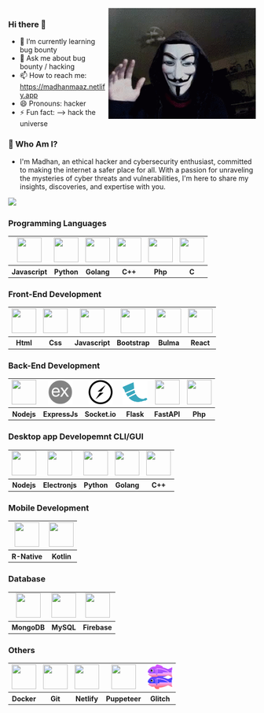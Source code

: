 <img src="./pro-banner.gif" align="right" width=300>

### Hi there 👋
- 🌱 I’m currently learning bug bounty
- 💬 Ask me about bug bounty / hacking
- 📫 How to reach me: https://madhanmaaz.netlify.app
- 😄 Pronouns: hacker
- ⚡ Fun fact: --> hack the universe

### 🔐 Who Am I?
- I'm Madhan, an ethical hacker and cybersecurity enthusiast, committed to making the internet a safer place for all.
With a passion for unraveling the mysteries of cyber threats and vulnerabilities, I'm here to share my insights,
discoveries, and expertise with you.

<img src="https://github-readme-stats.vercel.app/api/top-langs/?username=madhanmaaz&layout=compact&langs_count=20">

### Programming Languages
<table style="text-align: center;">
    <tr>
        <td>
            <img src="https://cdn.jsdelivr.net/gh/devicons/devicon/icons/javascript/javascript-original.svg"
                width=50 height=50 />
        </td>
        <td>
            <img src="https://cdn.jsdelivr.net/gh/devicons/devicon/icons/python/python-original.svg"
                width=50 height=50 />
        </td>
        <td>
            <img src="https://cdn.jsdelivr.net/gh/devicons/devicon/icons/go/go-original.svg"
                width=50 height=50 />
        </td>
         <td>
            <img src="https://cdn.jsdelivr.net/gh/devicons/devicon/icons/cplusplus/cplusplus-original.svg"
                width=50 height=50 />
        </td>
        <td>
            <img src="https://cdn.jsdelivr.net/gh/devicons/devicon/icons/php/php-original.svg"
                width=50 height=50 />
        </td>
        <td>
            <img src="https://cdn.jsdelivr.net/gh/devicons/devicon/icons/c/c-original.svg"
                width=50 height=50 />
        </td>
    </tr>
    <tr>
        <th>Javascript</th>
        <th>Python</th>
        <th>Golang</th>
        <th> C++ </th>
        <th>Php</th>
        <th>  C  </th>
    </tr>
</table>

### Front-End Development
<table style="text-align: center;">
    <tr>
        <td>
            <img src="https://cdn.jsdelivr.net/gh/devicons/devicon/icons/html5/html5-original.svg"
                width=50 height=50 />
        </td>
        <td>
            <img src="https://cdn.jsdelivr.net/gh/devicons/devicon/icons/css3/css3-original.svg"
                width=50 height=50 />
        </td>
        <td>
            <img src="https://cdn.jsdelivr.net/gh/devicons/devicon/icons/javascript/javascript-original.svg"
                width=50 height=50 />
        </td>
        <td>
            <img src="https://cdn.jsdelivr.net/gh/devicons/devicon@latest/icons/bootstrap/bootstrap-original.svg" width=50 height=50 />
        </td>
        <td>
            <img src="https://cdn.jsdelivr.net/gh/devicons/devicon@latest/icons/bulma/bulma-plain.svg" width=50 height=50/>
        </td>
        <td>
            <img src="https://cdn.jsdelivr.net/gh/devicons/devicon/icons/react/react-original.svg"
                width=50 height=50 />
        </td>
    </tr>
    <tr>
        <th>Html</th>
        <th>Css</th>
        <th>Javascript</th>
        <th>Bootstrap</th>
        <th>Bulma</th>
        <th>React</th>
    </tr>
</table>

### Back-End Development
<table style="text-align: center;">
    <tr>
        <td>
            <img src="https://cdn.jsdelivr.net/gh/devicons/devicon/icons/nodejs/nodejs-original.svg"
                width=50 height=50 />
        </td>
        <td>
            <img src="./icons/express.png" width=50 height=50/>
        </td>
        <td>
            <img src="./icons/socket.io.png" width=50 height=50/>
        </td>
        <td>
            <img src="./icons/flask.png" width=50 height=50/>
        </td>
        <td>
           <img src="https://cdn.jsdelivr.net/gh/devicons/devicon/icons/fastapi/fastapi-original.svg" width=50 height=50 />
        </td>
        <td>
            <img src="https://cdn.jsdelivr.net/gh/devicons/devicon/icons/php/php-original.svg"
                width=50 height=50 />
        </td>
    </tr>
    <tr>
        <th>Nodejs</th>
        <th>ExpressJs</th>
        <th>Socket.io</th>
        <th>Flask</th>
        <th>FastAPI</th>
        <th>Php</th>
    </tr>
</table>

### Desktop app Developemnt CLI/GUI
<table style="text-align: center;">
    <tr>
        <td>
            <img src="https://cdn.jsdelivr.net/gh/devicons/devicon/icons/nodejs/nodejs-original.svg" width=50 height=50 />
        </td>
        <td>
            <img src="https://cdn.jsdelivr.net/gh/devicons/devicon/icons/electron/electron-original.svg" width=50 height=50 />
        </td>
        <td>
            <img src="https://cdn.jsdelivr.net/gh/devicons/devicon/icons/python/python-original.svg" width=50 height=50 />
        </td>
        <td>
            <img src="https://cdn.jsdelivr.net/gh/devicons/devicon/icons/go/go-original.svg" width=50 height=50 />
        </td>
        <td>
            <img src="https://cdn.jsdelivr.net/gh/devicons/devicon/icons/cplusplus/cplusplus-original.svg" width=50 height=50 />
        </td>
    </tr>
    <tr>
        <th>Nodejs</th>
        <th>Electronjs</th>
        <th>Python</th>
        <th>Golang</th>
        <th>C++</th>
    </tr>
</table>

### Mobile Development

<table style="text-align: center;">
    <tr>
        <td>
             <img src="https://cdn.jsdelivr.net/gh/devicons/devicon/icons/react/react-original.svg"
                width=50 height=50 />
        </td>
        <td>  
            <img src="https://cdn.jsdelivr.net/gh/devicons/devicon/icons/kotlin/kotlin-original.svg" width=50 height=50/>
        </td>
    </tr>
    <tr>
        <th>R-Native</th>
        <th>Kotlin</th>
    </tr>
</table>

### Database
<table style="text-align: center;">
    <tr>
        <td>
            <img src="https://cdn.jsdelivr.net/gh/devicons/devicon/icons/mongodb/mongodb-original.svg" width=50 height=50 />
        </td>
        <td>
            <img src="https://cdn.jsdelivr.net/gh/devicons/devicon/icons/mysql/mysql-original-wordmark.svg" width=50 height=50 />
        </td>
        <td>
            <img src="https://cdn.jsdelivr.net/gh/devicons/devicon/icons/firebase/firebase-plain-wordmark.svg" width=50 height=50 />
        </td>
    </tr>
    <tr>
        <th>MongoDB</th>
        <th>MySQL</td>
        <th>Firebase</th>
    </tr>
</table>

### Others
<table style="text-align: center;">
    <tr>
        <td>
            <img src="https://cdn.jsdelivr.net/gh/devicons/devicon/icons/docker/docker-original.svg" width=50 height=50 />
        </td>
        <td>
            <img src="https://cdn.jsdelivr.net/gh/devicons/devicon/icons/git/git-original.svg" width=50 height=50 />
        </td>
         <td>
            <img src="https://cdn.jsdelivr.net/gh/devicons/devicon@latest/icons/netlify/netlify-original.svg" width=50 height=50/>
        </td>
        <td>
            <img src="https://cdn.jsdelivr.net/gh/devicons/devicon@latest/icons/puppeteer/puppeteer-original.svg" width=50 height=50/>
        </td>
        <td>
            <img src="./icons/glitch-i.png" width=50 height=50/>
        </td>
    </tr>
    <tr>
        <th>Docker</th>
        <th>Git</th>
        <th>Netlify</th>
        <th>Puppeteer</th>
        <th>Glitch</th>
    </tr>
</table>
